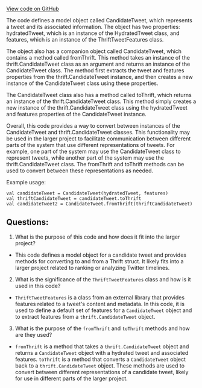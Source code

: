 [View code on GitHub](https://github.com/misbahsy/the-algorithm/timelineranker/common/src/main/scala/com/twitter/timelineranker/model/CandidateTweet.scala)

The code defines a model object called CandidateTweet, which represents a tweet and its associated information. The object has two properties: hydratedTweet, which is an instance of the HydratedTweet class, and features, which is an instance of the ThriftTweetFeatures class. 

The object also has a companion object called CandidateTweet, which contains a method called fromThrift. This method takes an instance of the thrift.CandidateTweet class as an argument and returns an instance of the CandidateTweet class. The method first extracts the tweet and features properties from the thrift.CandidateTweet instance, and then creates a new instance of the CandidateTweet class using these properties.

The CandidateTweet class also has a method called toThrift, which returns an instance of the thrift.CandidateTweet class. This method simply creates a new instance of the thrift.CandidateTweet class using the hydratedTweet and features properties of the CandidateTweet instance.

Overall, this code provides a way to convert between instances of the CandidateTweet and thrift.CandidateTweet classes. This functionality may be used in the larger project to facilitate communication between different parts of the system that use different representations of tweets. For example, one part of the system may use the CandidateTweet class to represent tweets, while another part of the system may use the thrift.CandidateTweet class. The fromThrift and toThrift methods can be used to convert between these representations as needed. 

Example usage:

```
val candidateTweet = CandidateTweet(hydratedTweet, features)
val thriftCandidateTweet = candidateTweet.toThrift
val candidateTweet2 = CandidateTweet.fromThrift(thriftCandidateTweet)
```
## Questions: 
 1. What is the purpose of this code and how does it fit into the larger project?
- This code defines a model object for a candidate tweet and provides methods for converting to and from a Thrift struct. It likely fits into a larger project related to ranking or analyzing Twitter timelines.

2. What is the significance of the `ThriftTweetFeatures` class and how is it used in this code?
- `ThriftTweetFeatures` is a class from an external library that provides features related to a tweet's content and metadata. In this code, it is used to define a default set of features for a `CandidateTweet` object and to extract features from a `thrift.CandidateTweet` object.

3. What is the purpose of the `fromThrift` and `toThrift` methods and how are they used?
- `fromThrift` is a method that takes a `thrift.CandidateTweet` object and returns a `CandidateTweet` object with a hydrated tweet and associated features. `toThrift` is a method that converts a `CandidateTweet` object back to a `thrift.CandidateTweet` object. These methods are used to convert between different representations of a candidate tweet, likely for use in different parts of the larger project.